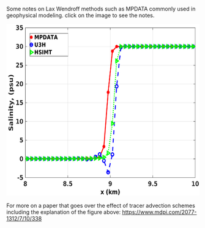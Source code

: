 Some notes on Lax Wendroff methods such as MPDATA commonly used in geophysical modeling. click on the image to see the notes.  

<a href="combined_pdf_lax_wendroff_mpdata.pdf" class="image fit"><img src="salt_profile_depth.png" width="600" height="450" alt=""></a>

For more on a paper that goes over the effect of tracer advection schemes including the explanation of the figure above: 
https://www.mdpi.com/2077-1312/7/10/338


